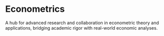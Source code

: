 # Econometrics
A hub for advanced research and collaboration in econometric theory and applications, bridging academic rigor with real-world economic analyses.
